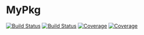 # MyPkg

[![Build Status](https://travis-ci.com/tanyeun/MyPkg.jl.svg?branch=main)](https://travis-ci.com/tanyeun/MyPkg.jl)
[![Build Status](https://ci.appveyor.com/api/projects/status/github/tanyeun/MyPkg.jl?svg=true)](https://ci.appveyor.com/project/tanyeun/MyPkg-jl)
[![Coverage](https://codecov.io/gh/tanyeun/MyPkg.jl/branch/main/graph/badge.svg)](https://codecov.io/gh/tanyeun/MyPkg.jl)
[![Coverage](https://coveralls.io/repos/github/tanyeun/MyPkg.jl/badge.svg?branch=main)](https://coveralls.io/github/tanyeun/MyPkg.jl?branch=main)
